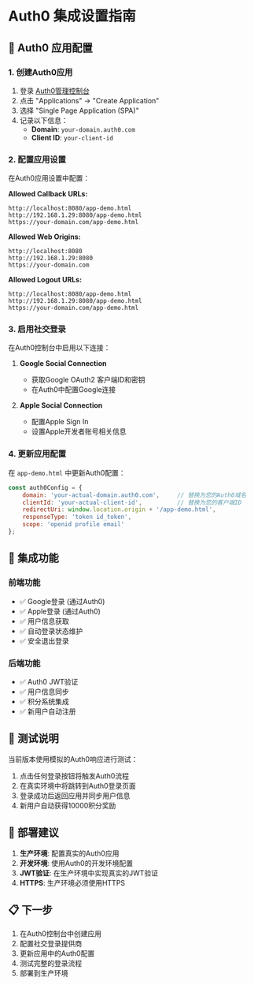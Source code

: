# Auth0 集成设置指南

## 🔧 Auth0 应用配置

### 1. 创建Auth0应用

1. 登录 [Auth0管理控制台](https://manage.auth0.com/)
2. 点击 "Applications" → "Create Application"
3. 选择 "Single Page Application (SPA)"
4. 记录以下信息：
   - **Domain**: `your-domain.auth0.com`
   - **Client ID**: `your-client-id`

### 2. 配置应用设置

在Auth0应用设置中配置：

**Allowed Callback URLs:**
```
http://localhost:8080/app-demo.html
http://192.168.1.29:8080/app-demo.html
https://your-domain.com/app-demo.html
```

**Allowed Web Origins:**
```
http://localhost:8080
http://192.168.1.29:8080
https://your-domain.com
```

**Allowed Logout URLs:**
```
http://localhost:8080/app-demo.html
http://192.168.1.29:8080/app-demo.html
https://your-domain.com/app-demo.html
```

### 3. 启用社交登录

在Auth0控制台中启用以下连接：

1. **Google Social Connection**
   - 获取Google OAuth2 客户端ID和密钥
   - 在Auth0中配置Google连接

2. **Apple Social Connection**
   - 配置Apple Sign In
   - 设置Apple开发者账号相关信息

### 4. 更新应用配置

在 `app-demo.html` 中更新Auth0配置：

```javascript
const auth0Config = {
    domain: 'your-actual-domain.auth0.com',     // 替换为您的Auth0域名
    clientId: 'your-actual-client-id',          // 替换为您的客户端ID
    redirectUri: window.location.origin + '/app-demo.html',
    responseType: 'token id_token',
    scope: 'openid profile email'
};
```

## 🔄 集成功能

### 前端功能
- ✅ Google登录 (通过Auth0)
- ✅ Apple登录 (通过Auth0)
- ✅ 用户信息获取
- ✅ 自动登录状态维护
- ✅ 安全退出登录

### 后端功能
- ✅ Auth0 JWT验证
- ✅ 用户信息同步
- ✅ 积分系统集成
- ✅ 新用户自动注册

## 🧪 测试说明

当前版本使用模拟的Auth0响应进行测试：

1. 点击任何登录按钮将触发Auth0流程
2. 在真实环境中将跳转到Auth0登录页面
3. 登录成功后返回应用并同步用户信息
4. 新用户自动获得10000积分奖励

## 🚀 部署建议

1. **生产环境**: 配置真实的Auth0应用
2. **开发环境**: 使用Auth0的开发环境配置
3. **JWT验证**: 在生产环境中实现真实的JWT验证
4. **HTTPS**: 生产环境必须使用HTTPS

## 📋 下一步

1. 在Auth0控制台中创建应用
2. 配置社交登录提供商
3. 更新应用中的Auth0配置
4. 测试完整的登录流程
5. 部署到生产环境
